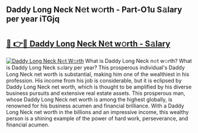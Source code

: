 ## Daddy Long Neck N𝚎t w𝚘rth - Part-O1u S𝚊lary per year iTGjq

# <h2><a href="http://gc0kgv.nevu.top/?p=Daddy+Long+Neck">🔗 👉🔴 Daddy Long Neck N𝚎t w𝚘rth - S𝚊lary</a></h2>

[![Daddy Long Neck N𝚎t W𝚘rth](https://i.imgur.com/Oavwk0R.jpeg)](http://gc0kgv.nevu.top/?p=Daddy+Long+Neck)
What is Daddy Long Neck n𝚎t w𝚘rth? What is Daddy Long Neck s𝚊lary per year?
This prosperous individual's Daddy Long Neck net worth is substantial, making him one of the wealthiest in his profession. His income from his job is considerable, but it is eclipsed by Daddy Long Neck net worth, which is thought to be amplified by his diverse business pursuits and extensive real estate assets. This prosperous man, whose Daddy Long Neck net worth is among the highest globally, is renowned for his business acumen and financial brilliance. With a Daddy Long Neck net worth in the billions and an impressive income, this wealthy person is a shining example of the power of hard work, perseverance, and financial acumen.
